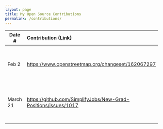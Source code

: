 ```yaml
---
layout: page
title: My Open Source Contributions
permalink: /contributions/
---
```


<!--
Type of the contribution should be "Wikipedia edit", "OpenStreet Map feature", "Documentation", "Course website", "Blog",
"Browser Add-on", etc.

The description should include a brief summary of what you did.

The link should bring us to a public page that shows your contribution. 

Replace the first row with your own contribution. 

-->





| Date #       | Contribution (Link)  | Type  | Description |
|---|:---|:---|:---|
| Feb 2   | <https://www.openstreetmap.org/changeset/162067297>    | OpenStreetMap    |   Added a new restaurant on the lower east side to the map.    |
| March 21    | <https://github.com/SimplifyJobs/New-Grad-Positions/issues/1017>    |   GitHub Issue  |  Submitted new job posting to SimplifyJobs New Grad Repository    |
|     |     |     |      |
